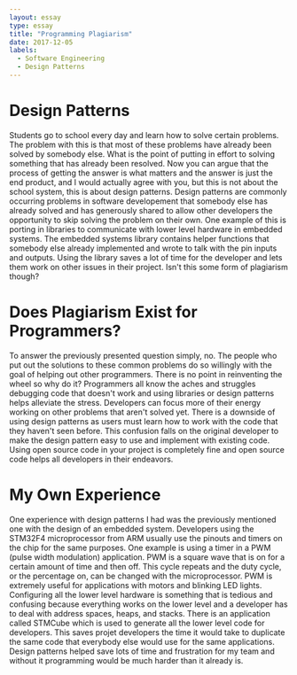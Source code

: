 ```yaml
---
layout: essay
type: essay
title: "Programming Plagiarism"
date: 2017-12-05
labels:
  - Software Engineering
  - Design Patterns
---
```


# Design Patterns

Students go to school every day and learn how to solve certain problems. The problem with this is that most of these problems have already been solved by somebody else. What is the point of putting in effort to solving something that has already been resolved. Now you can argue that the process of getting the answer is what matters and the answer is just the end product, and I would actually agree with you, but this is not about the school system, this is about design patterns. Design patterns are commonly occurring problems in software developement that somebody else has already solved and has generously shared to allow other developers the opportunity to skip solving the problem on their own. One example of this is porting in libraries to communicate with lower level hardware in embedded systems. The embedded systems library contains helper functions that somebody else already implemented and wrote to talk with the pin inputs and outputs. Using the library saves a lot of time for the developer and lets them work on other issues in their project. Isn't this some form of plagiarism though?

# Does Plagiarism Exist for Programmers?

To answer the previously presented question simply, no. The people who put out the solutions to these common problems do so willingly with the goal of helping out other programmers. There is no point in reinventing the wheel so why do it? Programmers all know the aches and struggles debugging code that doesn't work and using libraries or design patterns helps alleviate the stress. Developers can focus more of their energy working on other problems that aren't solved yet. There is a downside of using design patterns as users must learn how to work with the code that they haven't seen before. This confusion falls on the original developer to make the design pattern easy to use and implement with existing code. Using open source code in your project is completely fine and open source code helps all developers in their endeavors.

# My Own Experience

One experience with design patterns I had was the previously mentioned one with the design of an embedded system. Developers using the STM32F4 microprocessor from ARM usually use the pinouts and timers on the chip for the same purposes. One example is using a timer in a PWM (pulse width modulation) application. PWM is a square wave that is on for a certain amount of time and then off. This cycle repeats and the duty cycle, or the percentage on, can be changed with the microprocessor. PWM is extremely useful for applications with motors and blinking LED lights. Configuring all the lower level hardware is something that is tedious and confusing because everything works on the lower level and a developer has to deal with address spaces, heaps, and stacks. There is an application called STMCube which is used to generate all the lower level code for developers. This saves projet developers the time it would take to duplicate the same code that everybody else would use for the same applications. Design patterns helped save lots of time and frustration for my team and without it programming would be much harder than it already is.
